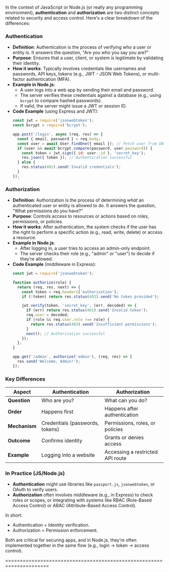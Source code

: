 In the context of JavaScript or Node.js (or really any programming environment), **authentication** and **authorization** are two distinct concepts related to security and access control. Here's a clear breakdown of the differences:

### **Authentication**
- **Definition**: Authentication is the process of verifying *who* a user or entity is. It answers the question, "Are you who you say you are?"
- **Purpose**: Ensures that a user, client, or system is legitimate by validating their identity.
- **How it works**: Typically involves credentials like usernames and passwords, API keys, tokens (e.g., JWT - JSON Web Tokens), or multi-factor authentication (MFA).
- **Example in Node.js**:
  - A user logs into a web app by sending their email and password.
  - The server verifies these credentials against a database (e.g., using `bcrypt` to compare hashed passwords).
  - If valid, the server might issue a JWT or session ID.
- **Code Example** (using Express and JWT):
  ```javascript
  const jwt = require('jsonwebtoken');
  const bcrypt = require('bcrypt');

  app.post('/login', async (req, res) => {
    const { email, password } = req.body;
    const user = await User.findOne({ email }); // Fetch user from DB
    if (user && await bcrypt.compare(password, user.password)) {
      const token = jwt.sign({ id: user._id }, 'secret_key');
      res.json({ token }); // Authentication successful
    } else {
      res.status(401).send('Invalid credentials');
    }
  });
  ```

### **Authorization**
- **Definition**: Authorization is the process of determining *what* an authenticated user or entity is allowed to do. It answers the question, "What permissions do you have?"
- **Purpose**: Controls access to resources or actions based on roles, permissions, or policies.
- **How it works**: After authentication, the system checks if the user has the right to perform a specific action (e.g., read, write, delete) or access a resource.
- **Example in Node.js**:
  - After logging in, a user tries to access an admin-only endpoint.
  - The server checks their role (e.g., "admin" or "user") to decide if they’re allowed.
- **Code Example** (middleware in Express):
  ```javascript
  const jwt = require('jsonwebtoken');

  function authorize(role) {
    return (req, res, next) => {
      const token = req.headers['authorization'];
      if (!token) return res.status(403).send('No token provided');

      jwt.verify(token, 'secret_key', (err, decoded) => {
        if (err) return res.status(401).send('Invalid token');
        req.user = decoded;
        if (role && req.user.role !== role) {
          return res.status(403).send('Insufficient permissions');
        }
        next(); // Authorization successful
      });
    };
  }

  app.get('/admin', authorize('admin'), (req, res) => {
    res.send('Welcome, Admin!');
  });
  ```

### **Key Differences**
| **Aspect**           | **Authentication**                  | **Authorization**                  |
|-----------------------|-------------------------------------|------------------------------------|
| **Question**          | Who are you?                       | What can you do?                  |
| **Order**             | Happens first                      | Happens after authentication      |
| **Mechanism**         | Credentials (passwords, tokens)    | Permissions, roles, or policies   |
| **Outcome**           | Confirms identity                  | Grants or denies access           |
| **Example**           | Logging into a website             | Accessing a restricted API route  |

### **In Practice (JS/Node.js)**
- **Authentication** might use libraries like `passport.js`, `jsonwebtoken`, or OAuth to verify users.
- **Authorization** often involves middleware (e.g., in Express) to check roles or scopes, or integrating with systems like RBAC (Role-Based Access Control) or ABAC (Attribute-Based Access Control).

In short:
- Authentication = Identity verification.
- Authorization = Permission enforcement.

Both are critical for securing apps, and in Node.js, they’re often implemented together in the same flow (e.g., login → token → access control).

=====================================================================

